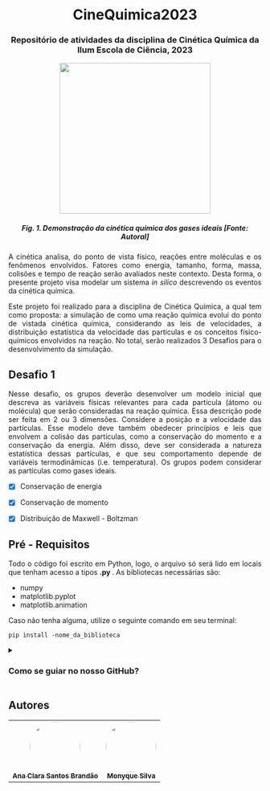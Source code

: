 <h1 align="center">CineQuimica2023</h1>
<h3 align="center">Repositório de atividades da disciplina de Cinética Química da Ilum Escola de Ciência, 2023</h3>

<p align="center"><img src="https://github.com/aaaaclarinha/CineQuimica2023/assets/106678040/5c29db27-e05e-4d9f-b9c0-af866b59b7ec" height="300"></p>
<h5 align="center"> Fig. 1. Demonstração da cinética química dos gases ideais [Fonte: Autoral] </h5>


<p align= "justify"> A cinética analisa, do ponto de vista físico, reações entre moléculas e os fenômenos envolvidos. Fatores como energia, tamanho, forma, massa, colisões e tempo de reação serão avaliados neste contexto. Desta forma, o presente projeto visa modelar um sistema <i>in silico</i> descrevendo os eventos da cinética química. </p>


<p align= "justify"> Este projeto foi realizado para a disciplina de Cinética Química, a qual tem como proposta: a simulação de como uma reação química evolui do ponto de vistada cinética química, considerando as leis de velocidades, a distribuição estatística da velocidade das partículas e os conceitos físico-químicos envolvidos na reação. No total, serão realizados 3 Desafios para o desenvolvimento da simulação. </p>

## Desafio 1 
<p align= "justify"> Nesse desafio, os grupos deverão desenvolver um modelo inicial que descreva as variáveis físicas relevantes para cada partícula (átomo ou molécula) que serão consideradas na reação química. Essa descrição pode ser feita em 2 ou 3 dimensões. Considere a posição e a velocidade das partículas. Esse modelo deve também obedecer princípios e leis que envolvem a colisão das partículas, como a conservação do momento e a conservação da energia. Além disso, deve ser considerada a natureza estatística dessas partículas, e que seu comportamento depende de variáveis termodinâmicas (i.e. temperatura). Os grupos podem considerar as partículas como gases ideais. </p>

- [x] Conservação de energia
- [x] Conservação de momento 
- [x] Distribuição de Maxwell - Boltzman


## Pré - Requisitos
<p align= "justify"> Todo o código foi escrito em Python, logo, o arquivo só será lido em locais que tenham acesso a tipos <b>.py </b>.  As bibliotecas necessárias são:  </p>

- numpy
- matplotlib.pyplot
- matplotlib.animation

<p align= "justify"> Caso não tenha alguma, utilize o seguinte comando em seu terminal: </p>

```
pip install -nome_da_biblioteca
```
<details><summary><h3><b>Como se guiar no nosso GitHub?</h3></b></summary>
<p align="justify">
 É bem simples!  O código está realizado em no arquivo mayn.py, recomenda-se não abrir o arquivo em Jupyter Notebook já que ele não realiza a simulação em todo seu explendor. Ele está funcional e recomenda-se sua aplicação em VS Code. </p>
</details>

## Autores
<table>
  <tr>
    <td align="center"><a href="https://github.com/aaaaclarinha"><img style="border-radius: 50%;" src="https://avatars.githubusercontent.com/u/106619091?v=4" width="100px;" alt=""/><br /><sub><b>Ana Clara Santos Brandão </b></sub></a><br /></td>
    <td align="center"><a href="https://github.com/monocas"><img style="border-radius: 50%;" src="https://avatars.githubusercontent.com/u/106678040?v=4" width="100px;" alt=""/><br /><sub><b>Monyque Silva</b></sub></a><br /></td>
  </tr>
</table>
